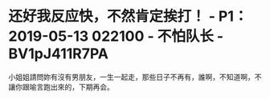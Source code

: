 # 还好我反应快，不然肯定挨打！ - P1：2019-05-13 022100 - 不怕队长 - BV1pJ411R7PA

小姐姐請問妳有沒有男朋友，一生一起走，那些日子不再有，誰啊，不知道啊，不讓你跟喻言跑出來的，下期再会。